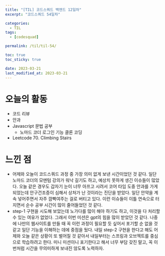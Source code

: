 ```yaml
---
title: "[TIL] 코드스쿼드 백엔드 12일차"
excerpt: "코드스쿼드 54일차"

categories:
  - TIL
tags:
  - [codesquad]

permalink: /til/til-54/

toc: true
toc_sticky: true

date: 2023-03-21
last_modified_at: 2023-03-21
---
```


# 오늘의 활동

- 코드 리뷰
- 안과
- Javascript 문법 공부
  - 노마드 코더 로그인 기능 클론 코딩
- Leetcode 70. Climbing Stairs

# 느낀 점

- 어제와 오늘이 코드스쿼드 과정 중 가장 의미 없게 보낸 시간이었던 것 같다. 일단 노마드 코더의 모멘텀 강의가 워낙 길기도 하고, 예상치 못하게 생긴 이슈들이 많았다. 오늘 같은 경우도 갑자기 눈이 너무 아프고 시려서 코어 타임 도중 안과를 가게 되었는데 안구건조증이 심해서 상처가 난 것이라는 진단을 받았다. 일단 안약을 계속 넣어주면서 자주 깜빡여주는 걸로 버티고 있다. 이런 이슈들이 이틀 연속으로 터지면서 순수 공부 시간이 많이 줄어들었던 것 같다.
- step-1 구현을 시도해 보았는데 노가다를 많이 해야 하기도 하고, 이것을 다 처리할 수 있는 여유가 없었다. 그래서 이번 미션은 gpt의 힘을 많이 받았던 것 같다. 나중에 나만의 웹사이트를 만들 때 꼭 이런 과정이 필요할 듯 싶어서 포기할 순 없을 것 같고 일단 기능을 이해하는 데에 중점을 뒀다. 내일 step-2 구현을 한다고 해도 어제와 오늘 같은 상황이 또 벌어질 것 같아서 내일부터는 스프링과 오브젝트를 중심으로 학습하려고 한다. 미니 미션이니 포기한다고 해서 너무 부담 갖진 말고, 꼭 이번처럼 시간을 무의미하게 보내진 않도록 노력하자.